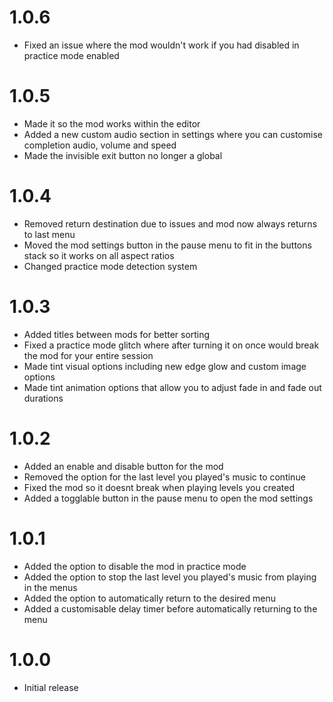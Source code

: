 # 1.0.6

- Fixed an issue where the mod wouldn't work if you had disabled in practice mode enabled

# 1.0.5

- Made it so the mod works within the editor
- Added a new custom audio section in settings where you can customise completion audio, volume and speed
- Made the invisible exit button no longer a global

# 1.0.4

- Removed return destination due to issues and mod now always returns to last menu
- Moved the mod settings button in the pause menu to fit in the buttons stack so it works on all aspect ratios
- Changed practice mode detection system

# 1.0.3

- Added titles between mods for better sorting
- Fixed a practice mode glitch where after turning it on once would break the mod for your entire session
- Made tint visual options including new edge glow and custom image options
- Made tint animation options that allow you to adjust fade in and fade out durations

# 1.0.2

- Added an enable and disable button for the mod
- Removed the option for the last level you played's music to continue
- Fixed the mod so it doesnt break when playing levels you created
- Added a togglable button in the pause menu to open the mod settings

# 1.0.1

- Added the option to disable the mod in practice mode
- Added the option to stop the last level you played's music from playing in the menus
- Added the option to automatically return to the desired menu
- Added a customisable delay timer before automatically returning to the menu

# 1.0.0

- Initial release